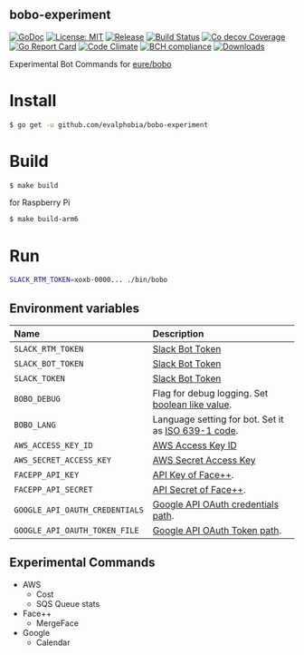 bobo-experiment
----

[![GoDoc][1]][2] [![License: MIT][3]][4] [![Release][5]][6] [![Build Status][7]][8] [![Co decov Coverage][11]][12] [![Go Report Card][13]][14] [![Code Climate][19]][20] [![BCH compliance][21]][22] [![Downloads][15]][16]

[1]: https://godoc.org/github.com/evalphobia/bobo-experiment?status.svg
[2]: https://godoc.org/github.com/evalphobia/bobo-experiment
[3]: https://img.shields.io/badge/License-MIT-blue.svg
[4]: LICENSE.md
[5]: https://img.shields.io/github/release/evalphobia/bobo-experiment.svg
[6]: https://github.com/evalphobia/bobo-experiment/releases/latest
[7]: https://travis-ci.org/evalphobia/bobo-experiment.svg?branch=master
[8]: https://travis-ci.org/evalphobia/bobo-experiment
[9]: https://coveralls.io/repos/evalphobia/bobo-experiment/badge.svg?branch=master&service=github
[10]: https://coveralls.io/github/evalphobia/bobo-experiment?branch=master
[11]: https://codecov.io/github/evalphobia/bobo-experiment/coverage.svg?branch=master
[12]: https://codecov.io/github/evalphobia/bobo-experiment?branch=master
[13]: https://goreportcard.com/badge/github.com/evalphobia/bobo-experiment
[14]: https://goreportcard.com/report/github.com/evalphobia/bobo-experiment
[15]: https://img.shields.io/github/downloads/evalphobia/bobo-experiment/total.svg?maxAge=1800
[16]: https://github.com/evalphobia/bobo-experiment/releases
[17]: https://img.shields.io/github/stars/evalphobia/bobo-experiment.svg
[18]: https://github.com/evalphobia/bobo-experiment/stargazers
[19]: https://codeclimate.com/github/evalphobia/bobo-experiment/badges/gpa.svg
[20]: https://codeclimate.com/github/evalphobia/bobo-experiment
[21]: https://bettercodehub.com/edge/badge/evalphobia/bobo-experiment?branch=master
[22]: https://bettercodehub.com/



Experimental Bot Commands for [eure/bobo](https://github.com/eure/bobo)


# Install

```bash
$ go get -u github.com/evalphobia/bobo-experiment
```

# Build

```bash
$ make build
```

for Raspberry Pi

```bash
$ make build-arm6
```

# Run

```bash
SLACK_RTM_TOKEN=xoxb-0000... ./bin/bobo
```

## Environment variables

|Name|Description|
|:--|:--|
| `SLACK_RTM_TOKEN` | [Slack Bot Token](https://slack.com/apps/A0F7YS25R-bots) |
| `SLACK_BOT_TOKEN` | [Slack Bot Token](https://slack.com/apps/A0F7YS25R-bots) |
| `SLACK_TOKEN` | [Slack Bot Token](https://slack.com/apps/A0F7YS25R-bots) |
| `BOBO_DEBUG` | Flag for debug logging. Set [boolean like value](https://golang.org/pkg/strconv/#ParseBool). |
| `BOBO_LANG` | Language setting for bot. Set it as [ISO 639-1 code](https://en.wikipedia.org/wiki/List_of_ISO_639-1_codes). |
| `AWS_ACCESS_KEY_ID` | [AWS Access Key ID](https://github.com/aws/aws-sdk-go/blob/bef02444773a49eaf30cdd615920b56896827c06/aws/credentials/env_provider.go) |
| `AWS_SECRET_ACCESS_KEY` | [AWS Secret Access Key](https://github.com/aws/aws-sdk-go/blob/bef02444773a49eaf30cdd615920b56896827c06/aws/credentials/env_provider.go) |
| `FACEPP_API_KEY` | [API Key of Face++](https://github.com/evalphobia/go-face-plusplus). |
| `FACEPP_API_SECRET` | [API Secret of Face++](https://github.com/evalphobia/go-face-plusplus). |
| `GOOGLE_API_OAUTH_CREDENTIALS` | [Google API OAuth credentials path](https://developers.google.com/calendar/quickstart/go). |
| `GOOGLE_API_OAUTH_TOKEN_FILE` | [Google API OAuth Token path](https://developers.google.com/calendar/quickstart/go). |



## Experimental Commands

- AWS
    - Cost
    - SQS Queue stats
- Face++
    - MergeFace
- Google
    - Calendar
